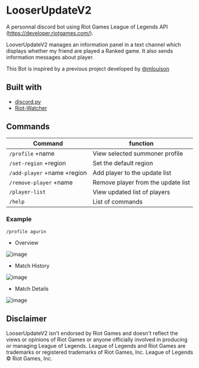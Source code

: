 
# LooserUpdateV2

A personnal discord bot using  Riot Games League of Legends API (https://developer.riotgames.com/).

LooverUpdateV2 manages an information panel in a text channel which displays whether my friend are played a Ranked game.  It also sends information messages about player.

This Bot is inspired by a previous project developed by [@mlouison](https://github.com/mlouison)

## Built with

* [discord.py](https://github.com/Rapptz/discord.py)
* [Riot-Watcher](https://github.com/pseudonym117/Riot-Watcher)

## Commands

| Command                                   | function                           |
|-------------------------------------------|------------------------------------|
| `/profile` +name                          | View selected summoner profile     |
| `/set-region` +region                     | Set the default region             |
| `/add-player` +name +region               | Add player to the update list      |
| `/remove-player` +name                    | Remove player from the update list |
| `/player-list`                            | View updated list of players       |
| `/help`                                   | List of commands                   |

### Example

`/profile agurin`

* Overview

![image](https://cdn.discordapp.com/attachments/1039594104759271428/1065718070745768067/Capture_profile.PNG)

* Match History

![image](https://cdn.discordapp.com/attachments/1039594104759271428/1065718070942892122/Capture_history.PNG)

* Match Details

![image](https://cdn.discordapp.com/attachments/1039594104759271428/1065718071198748834/Capture_match_details.PNG)

## Disclaimer

LooserUpdateV2 isn't endorsed by Riot Games and doesn't reflect the views or opinions of Riot Games or anyone officially involved in producing or managing League of Legends. League of Legends and Riot Games are trademarks or registered trademarks of Riot Games, Inc. League of Legends © Riot Games, Inc.
